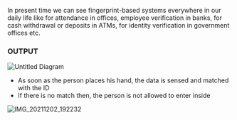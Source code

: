 In present time we can see fingerprint-based systems everywhere in our daily life like for attendance in offices, employee verification in banks, for cash withdrawal or deposits in ATMs, for identity verification in government offices etc.

### OUTPUT

![Untitled Diagram](https://user-images.githubusercontent.com/60978907/144424435-8a2d64c5-0695-4535-a82f-6bcebdf924d6.jpg)

 * As soon as the person places his hand, the data is sensed and matched with the ID 
 * If there is no match then, the person is not allowed to enter inside
 
 ![IMG_20211202_192232](https://user-images.githubusercontent.com/60978907/144436754-e16d7cfd-5c92-4940-8791-4e4e7bdc738c.jpg)
